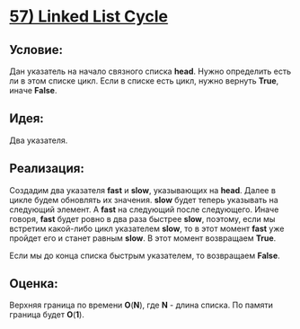 # [**57) Linked List Cycle**](https://leetcode.com/problems/linked-list-cycle/description/)

## **Условие:**

Дан указатель на начало связного списка **head**. Нужно определить есть ли в этом списке цикл. Если в списке есть цикл, нужно вернуть **True**, иначе **False**.

## **Идея:**

Два указателя.

## **Реализация:**

Создадим два указателя **fast** и **slow**, указывающих на **head**. Далее в цикле будем обновлять их значения. **slow** будет теперь указывать на следующий элемент. А **fast** на следующий после следующего. Иначе говоря, **fast** будет ровно в два раза быстрее **slow**, поэтому, если мы встретим какой-либо цикл указателем **slow**, то в этот момент **fast** уже пройдет его и станет равным **slow**. В этот момент возвращаем **True**.

Если мы до конца списка быстрым указателем, то возвращаем **False**.



## **Оценка:**

Верхняя граница по времени **O**(**N**), где **N** - длина списка. По памяти граница будет **O**(**1**).

